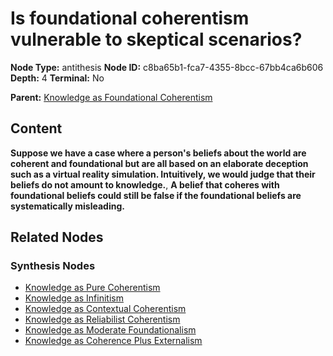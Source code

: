 # Is foundational coherentism vulnerable to skeptical scenarios?

**Node Type:** antithesis
**Node ID:** c8ba65b1-fca7-4355-8bcc-67bb4ca6b606
**Depth:** 4
**Terminal:** No

**Parent:** [Knowledge as Foundational Coherentism](knowledge-as-foundational-coherentism-synthesis-49b6f882-c3f8-47a3-bc3c-43879476213f.md)

## Content

**Suppose we have a case where a person's beliefs about the world are coherent and foundational but are all based on an elaborate deception such as a virtual reality simulation. Intuitively, we would judge that their beliefs do not amount to knowledge.**, **A belief that coheres with foundational beliefs could still be false if the foundational beliefs are systematically misleading.**

## Related Nodes

### Synthesis Nodes

- [Knowledge as Pure Coherentism](knowledge-as-pure-coherentism-synthesis-2fda7b09-2cb1-406b-86cf-b8db7bdcc4ab.md)
- [Knowledge as Infinitism](knowledge-as-infinitism-synthesis-ec198675-8255-4fee-a2bc-11adc8fde273.md)
- [Knowledge as Contextual Coherentism](knowledge-as-contextual-coherentism-synthesis-4a4721ac-8579-4d0e-8de9-a4b1f8e29e4c.md)
- [Knowledge as Reliabilist Coherentism](knowledge-as-reliabilist-coherentism-synthesis-68e4ca98-f7d0-4108-b6fd-e5e72cfea450.md)
- [Knowledge as Moderate Foundationalism](knowledge-as-moderate-foundationalism-synthesis-22a4325c-7bbd-45c4-90e6-d5357732bbf1.md)
- [Knowledge as Coherence Plus Externalism](knowledge-as-coherence-plus-externalism-synthesis-0467d107-de62-4473-ab9d-43f8120cb327.md)

